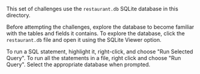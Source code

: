 This set of challenges use the `restaurant.db` SQLite database in this directory.

Before attempting the challenges, explore the database to become familiar with the tables and fields it contains. To explore the database, click the `restaurant.db` file and open it using the SQLite Viewer option.

To run a SQL statement, highlight it, right-click, and choose "Run Selected Query". To run all the statements in a file, right click and choose "Run Query". Select the appropriate database when prompted.
